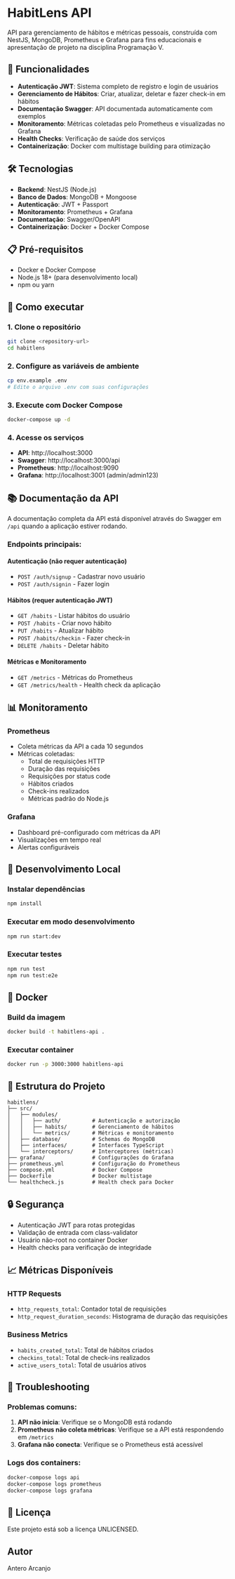 # HabitLens API

API para gerenciamento de hábitos e métricas pessoais, construída com NestJS, MongoDB, Prometheus e Grafana para fins educacionais e apresentação de projeto na disciplina Programação V.

## 🚀 Funcionalidades

- **Autenticação JWT**: Sistema completo de registro e login de usuários
- **Gerenciamento de Hábitos**: Criar, atualizar, deletar e fazer check-in em hábitos
- **Documentação Swagger**: API documentada automaticamente com exemplos
- **Monitoramento**: Métricas coletadas pelo Prometheus e visualizadas no Grafana
- **Health Checks**: Verificação de saúde dos serviços
- **Containerização**: Docker com multistage building para otimização

## 🛠️ Tecnologias

- **Backend**: NestJS (Node.js)
- **Banco de Dados**: MongoDB + Mongoose
- **Autenticação**: JWT + Passport
- **Monitoramento**: Prometheus + Grafana
- **Documentação**: Swagger/OpenAPI
- **Containerização**: Docker + Docker Compose

## 📋 Pré-requisitos

- Docker e Docker Compose
- Node.js 18+ (para desenvolvimento local)
- npm ou yarn

## 🚀 Como executar

### 1. Clone o repositório
```bash
git clone <repository-url>
cd habitlens
```

### 2. Configure as variáveis de ambiente
```bash
cp env.example .env
# Edite o arquivo .env com suas configurações
```

### 3. Execute com Docker Compose
```bash
docker-compose up -d
```

### 4. Acesse os serviços
- **API**: http://localhost:3000
- **Swagger**: http://localhost:3000/api
- **Prometheus**: http://localhost:9090
- **Grafana**: http://localhost:3001 (admin/admin123)

## 📚 Documentação da API

A documentação completa da API está disponível através do Swagger em `/api` quando a aplicação estiver rodando.

### Endpoints principais:

#### Autenticação (não requer autenticação)
- `POST /auth/signup` - Cadastrar novo usuário
- `POST /auth/signin` - Fazer login

#### Hábitos (requer autenticação JWT)
- `GET /habits` - Listar hábitos do usuário
- `POST /habits` - Criar novo hábito
- `PUT /habits` - Atualizar hábito
- `POST /habits/checkin` - Fazer check-in
- `DELETE /habits` - Deletar hábito

#### Métricas e Monitoramento
- `GET /metrics` - Métricas do Prometheus
- `GET /metrics/health` - Health check da aplicação

## 📊 Monitoramento

### Prometheus
- Coleta métricas da API a cada 10 segundos
- Métricas coletadas:
  - Total de requisições HTTP
  - Duração das requisições
  - Requisições por status code
  - Hábitos criados
  - Check-ins realizados
  - Métricas padrão do Node.js

### Grafana
- Dashboard pré-configurado com métricas da API
- Visualizações em tempo real
- Alertas configuráveis

## 🔧 Desenvolvimento Local

### Instalar dependências
```bash
npm install
```

### Executar em modo desenvolvimento
```bash
npm run start:dev
```

### Executar testes
```bash
npm run test
npm run test:e2e
```

## 🐳 Docker

### Build da imagem
```bash
docker build -t habitlens-api .
```

### Executar container
```bash
docker run -p 3000:3000 habitlens-api
```

## 📁 Estrutura do Projeto

```
habitlens/
├── src/
│   ├── modules/
│   │   ├── auth/          # Autenticação e autorização
│   │   ├── habits/        # Gerenciamento de hábitos
│   │   └── metrics/       # Métricas e monitoramento
│   ├── database/          # Schemas do MongoDB
│   ├── interfaces/        # Interfaces TypeScript
│   └── interceptors/      # Interceptores (métricas)
├── grafana/               # Configurações do Grafana
├── prometheus.yml         # Configuração do Prometheus
├── compose.yml            # Docker Compose
├── Dockerfile             # Docker multistage
└── healthcheck.js         # Health check para Docker
```

## 🔒 Segurança

- Autenticação JWT para rotas protegidas
- Validação de entrada com class-validator
- Usuário não-root no container Docker
- Health checks para verificação de integridade

## 📈 Métricas Disponíveis

### HTTP Requests
- `http_requests_total`: Contador total de requisições
- `http_request_duration_seconds`: Histograma de duração das requisições

### Business Metrics
- `habits_created_total`: Total de hábitos criados
- `checkins_total`: Total de check-ins realizados
- `active_users_total`: Total de usuários ativos

## 🚨 Troubleshooting

### Problemas comuns:

1. **API não inicia**: Verifique se o MongoDB está rodando
2. **Prometheus não coleta métricas**: Verifique se a API está respondendo em `/metrics`
3. **Grafana não conecta**: Verifique se o Prometheus está acessível

### Logs dos containers:
```bash
docker-compose logs api
docker-compose logs prometheus
docker-compose logs grafana
```

## 📄 Licença

Este projeto está sob a licença UNLICENSED.

## Autor

Antero Arcanjo
